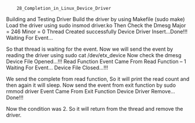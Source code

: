 

		28_Completion_in_Linux_Device_Driver
				


Building and Testing Driver
Build the driver by using Makefile (sudo make)
Load the driver using sudo insmod driver.ko
Then Check the Dmesg
Major = 246 Minor = 0
Thread Created successfully
Device Driver Insert…Done!!!
Waiting For Event…

So that thread is waiting for the event. Now we will send the event by reading the driver using sudo cat /dev/etx_device
Now check the dmesg
Device File Opened…!!!
Read Function
Event Came From Read Function – 1
Waiting For Event…
Device File Closed…!!!

We send the complete  from read function, So it will print the read count and then again it will sleep. Now send the event from exit function by sudo rmmod driver
Event Came From Exit Function
Device Driver Remove…Done!!!

Now the condition was 2. So it will return from the thread and remove the driver.
